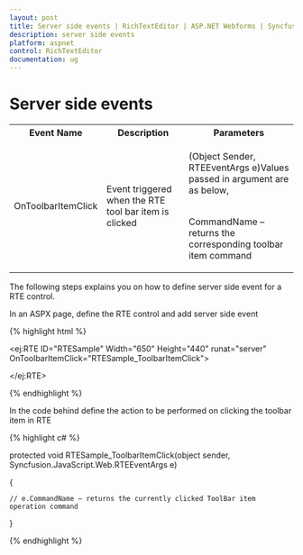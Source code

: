 ```yaml
---
layout: post
title: Server side events | RichTextEditor | ASP.NET Webforms | Syncfusion
description: server side events
platform: aspnet
control: RichTextEditor
documentation: ug
---
```


# Server side events

<table>
<tr>
<th>
Event Name</th><th>
Description</th><th>
Parameters</th></tr>
<tr>
<td>
OnToolbarItemClick</td><td>

Event triggered when the RTE tool bar item is clicked</td><td>

(Object Sender, RTEEventArgs e)Values passed in argument are as below,<br/><br/>

CommandName – returns the corresponding toolbar item command<br/>

</td></tr>

</table>
The following steps explains you on how to define server side event for a RTE control.

In an ASPX page, define the RTE control and add server side event

{% highlight html %}

<ej:RTE ID="RTESample" Width="650" Height="440" runat="server" OnToolbarItemClick="RTESample_ToolbarItemClick">        

</ej:RTE>

{% endhighlight %}

In the code behind define the action to be performed on clicking the toolbar item in RTE

{% highlight c# %}

protected void RTESample_ToolbarItemClick(object sender, Syncfusion.JavaScript.Web.RTEEventArgs e)

{    

    // e.CommandName – returns the currently clicked ToolBar item operation command

}

{% endhighlight %}